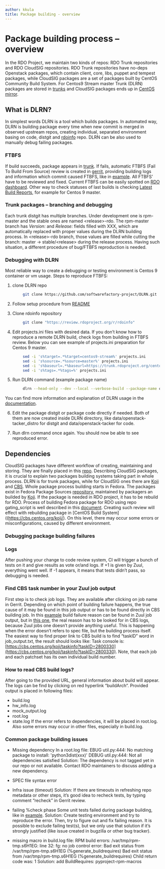 ```yaml
---
author: kkula
title: Package building - overview
---
```


# Package building process – overview

In the RDO Project, we maintain two kinds of repos: RDO Trunk repositories and RDO CloudSIG repositories.
RDO Trunk repositories have no-deps Openstack packages, which contain client, core, libs, puppet and tempest packages, while
CloudSIG packages are a set of packages built by CentOS Community Build System.
For Centos9 Stream master Trunk (DLRN) packages are stored in [trunks](https://trunk.rdoproject.org/centos9-master/) and
CloudSIG packages ends up in [CentOS mirror](http://mirror.stream.centos.org/SIGs/9-stream/cloud/x86_64/).

## What is DLRN?
In simplest words DLRN is a tool which builds packages. In automated way, DLRN is building package every time when new
commit is merged in observed upstream repos, creating individual, separated environment basing on code, distgit and
[rdoinfo](https://review.rdoproject.org/r/q/project:rdoinfo) repo. DLRN can be also used to manually debug failing
packages.

### FTBFS
If build succeeds, package appears in [trunk]( https://trunk.rdoproject.org/). If fails, automatic
FTBFS (Fail To Build From Source) review is created in [gerrit](https://review.rdoproject.org/r/), providing building
logs and information which commit caused FTBFS, like in [example](https://review.rdoproject.org/r/c/openstack/tacker-distgit/+/42687).
All FTBFS’ have to be reviewed and fixed. Current FTBFS can be easily spotted on [RDO dashboard](https://dashboards.rdoproject.org/rdo-dev).
Other way to check statuses of last builds is checking [Latest Build Reports](https://trunk.rdoproject.org/centos9-master/report.html), for example for Centos 9 master.

### Trunk packages – branching and debugging
Each trunk distgit has multiple branches. Under development one is rpm-master and the stable ones are named
\<release\>-rdo. The rpm-master branch has *Version:* and *Release:* fields filled with XXX, which are automatically
replaced with proper values during the DLRN building process. In \<release\>-rdo branch, those values are filled while
cutting the branch:  master -> stable/\<release\> during the release process.
Having such situation, a different procedure of bug/FTBFS reproduction is needed.

### Debugging with DLRN
Most reliable way to create a debugging or testing environment is Centos 9 container or vm usage.
Steps to reproduce FTBFS:

1. clone DLRN repo
```bash
        git clone https://github.com/softwarefactory-project/DLRN.git
```

2. Follow setup procedure from [README](https://github.com/softwarefactory-project/DLRN/blob/master/README.rst)

3. Clone rdoinfo repository
```bash
        git clone "https://review.rdoproject.org/r/rdoinfo"
```

4. Edit projects.ini files with desired data. If you don’t know how to reproduce a remote DLRN build, check logs from
building in FTBFS review. Below you can see example of projects.ini preparation for Centos 9 master.
```bash
        sed -i 's%target=.*%target=centos9-stream%' projects.ini
        sed -i 's%source=.*%source=master%' projects.ini
        sed -i 's%baseurl=.*%baseurl=https://trunk.rdoproject.org/centos9/%' projects.ini
        sed -i 's%tags=.*%tags=%' projects.ini
```

5. Run DLRN command (example package name)
```bash
        dlrn --head-only --dev --local --verbose-build --package-name openstack-tacker --info-repo ../rdoinfo
```

You can find more information and explanation of DLRN usage in the [documentation](https://dlrn.readthedocs.io/en/latest/).

6. Edit the package distgit or package code directly if needed. Both of them are now created inside DLRN directory,
like data/openstack-tacker_distro for distgit and data/openstack-tacker for code.

7. Run dlrn command once again. You should now be able to see reproduced error.

## Dependencies
CloudSIG packages have different workflow of creating, maintaining and storing. They are finally placed in this [repo](http://mirror.stream.centos.org/SIGs/9-stream/cloud/).
Describing CloudSIG packages, it is crucial to explain two packages building systems taking part in whole process.
DLRN is for trunk packages, while for CloudSIG ones there are [Koji](https://koji.fedoraproject.org/koji/) and [CBS](https://cbs.centos.org/koji/).
Whole package process building starts in Fedora. The packages exist in Fedora Package Sources [repository](https://src.fedoraproject.org/),
maintained by packagers an builded by [Koji](https://koji.fedoraproject.org/koji/).
If the package is needed in RDO project, it has to be rebuild for RDO. Process of building Fedora package for RDO
using repo gating_script is well described in this [document](https://www.rdoproject.org/documentation/requirements/#adding-a-new-requirement-to-rdo).
Creating such review will effect with rebuilding package in [CentOS Build System]((https://cbs.centos.org/koji/).
On this level, there may occur some errors or misconfigurations, caused by different environment.

### Debugging package building failures
### Logs
After pushing your change to code review system, CI will trigger a bunch of tests on it and give results as vote
or/and logs. If +1 is given by Zuul, everything went well. If -1 appears, it means that tests didn’t pass,
so debugging is needed.

### Find CBS task number in your Zuul job output
First step is to check job logs. They are available after clicking on job name in Gerrit. Depending on which point of
building failure happens, the true cause of it may be found in this job output or has to be found directly in CBS
building job. In this [example](https://logserver.rdoproject.org/28/42728/3/check/deps-cbs-validate/b837f69/job-output.txt) build failure reason can be found in Zuul job output,
but in [this one](https://logserver.rdoproject.org/23/42723/1/check/deps-cbs-validate/7a4055b/job-output.txt), the real reason has to be looked for in CBS logs,
because Zuul jobs one doesn’t provide anything useful. This is happening when the error doesn’t refers to spec file,
but the building process itself. The easiest way to find proper link to CBS build is to find “taskID” word
in job_output.txt, the result should looks like: Task console is: [https://cbs.centos.org/koji/taskinfo?taskID=2800330](https://cbs.centos.org/koji/taskinfo?taskID=2800330).
Note, that each job and each patchset has its own individual build number.

### How to read CBS build logs?
After going to the provided URL, general information about build will appear. The logs can be find by clicking on red
hyperlink “buildArch“. Provided output is placed in following files:
* build.log
* hw_info.log
* mock_output.log
* root.log
* state.log
If the error refers to dependencies, it will be placed in root.log.
Also some errors may occur in other files, especially in build.log.

### Common package building issues
* Missing dependency
In a root.log file:
EBUG util.py:444: No matching package to install: 'python3dist(xxx)'
DEBUG util.py:444: Not all dependencies satisfied
Solution: The dependency is not tagged yet in our repo or not available.
Contact RDO maintainers to discuss adding a new dependency.

* SPEC file syntax error

* Infra issue (timeout)
Solution: If there are timeouts in refreshing repo metadata or other steps, it’s good idea to recheck tests,
by typing comment “recheck” in Gerrit review.

* failing %check phase
Some unit tests failed during package building, like in [example](https://logserver.rdoproject.org/60/42260/8/check/DLRN-rpmbuild-centos9/a145af7/job-output.txt).
Solution: Create testing environment and try to reproduce the error. Then, try to figure out and fix failing reason.
It is possible to exclude failing test(s), but we only use that solution if it’s strongly
justified (like issue created in bugzilla or other bug tracker).

* missing macro
in build.log file:
RPM build errors:
/var/tmp/rpm-tmp.s6H1EG: line 32: fg: no job control
error: Bad exit status from /var/tmp/rpm-tmp.s6H1EG (%generate_buildrequires)
Bad exit status from /var/tmp/rpm-tmp.s6H1EG (%generate_buildrequires)
Child return code was: 1
Solution: add BuildRequires: pyproject-rpm-macros

